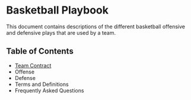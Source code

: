 # Basketball Playbook

This document contains descriptions of the different basketball offensive and defensive plays that are used by a team.

## Table of Contents

* [Team Contract](Contract.md)
* Offense
* Defense
* Terms and Definitions
* Frequently Asked Questions
